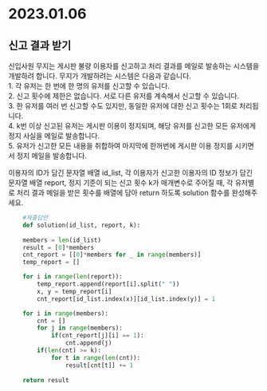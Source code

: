 <h1> 2023.01.06 </h1>
<h2> 신고 결과 받기 </h2>
<p>
    신입사원 무지는 게시판 불량 이용자를 신고하고 처리 결과를 메일로 발송하는 시스템을 개발하려 합니다. 무지가 개발하려는 시스템은 다음과 같습니다.<br>
      1. 각 유저는 한 번에 한 명의 유저를 신고할 수 있습니다.<br>
      2. 신고 횟수에 제한은 없습니다. 서로 다른 유저를 계속해서 신고할 수 있습니다.<br>
      3. 한 유저를 여러 번 신고할 수도 있지만, 동일한 유저에 대한 신고 횟수는 1회로 처리됩니다.<br>
      4. k번 이상 신고된 유저는 게시판 이용이 정지되며, 해당 유저를 신고한 모든 유저에게 정지 사실을 메일로 발송합니다.<br>
      5. 유저가 신고한 모든 내용을 취합하여 마지막에 한꺼번에 게시판 이용 정지를 시키면서 정지 메일을 발송합니다.<br>
</p>
<p>
    이용자의 ID가 담긴 문자열 배열 id_list, 각 이용자가 신고한 이용자의 ID 정보가 담긴 문자열 배열 report, 정지 기준이 되는 신고 횟수 k가 매개변수로 주어질 때, 각 유저별로 처리 결과 메일을 받은 횟수를 배열에 담아 return 하도록 solution 함수를 완성해주세요.
</p>

```python
    #제출답안
    def solution(id_list, report, k):
    
    members = len(id_list)
    result = [0]*members
    cnt_report = [[0]*members for _ in range(members)]
    temp_report = []

    for i in range(len(report)):
        temp_report.append(report[i].split(" "))
        x, y = temp_report[i]
        cnt_report[id_list.index(x)][id_list.index(y)] = 1

    for i in range(members):
        cnt = []
        for j in range(members):
            if(cnt_report[j][i] == 1):
                cnt.append(j)
        if(len(cnt) >= k):
            for t in range(len(cnt)):
                result[cnt[t]] += 1
                
    return result
```
